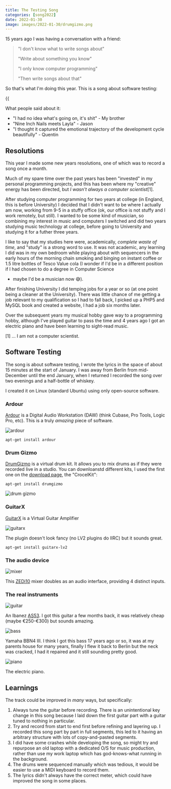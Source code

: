 ```yaml
--- 
title: The Testing Song
categories: [song2022]
date: 2022-01-30
image: images/2022-01-30/drumgizmo.png
---
```


15 years ago I was having a conversation with a friend:

> "I don't know what to write songs about"
>
> "Write about something you know"
>
> "I only know computer programming"
>
> "Then write songs about that"

So that's what I'm doing this year. This is a song about software testing:

{{<audio src="/audio/testing.mp3" caption="The Testing Song" >}}

What people said about it:

- "I had no idea what's going on, it's shit" - My brother
- "Nine Inch Nails meets Layla" - Jason
- "I thought it captured the emotional trajectory of the development cycle
  beautifully" - Quentin

Resolutions
-----------

This year I made some new years resolutions, one of which was to record a song
once a month.

Much of my spare time over the past years has been "invested" in my personal
programming projects, and this has been where my "creative" energy has been
directed, but _I wasn't always a computer scientist_[1].

After studying computer programming for two years at college (in England, this
is before University) I decided that I didn't want to be where I actually am
now, working from 9-5 in a stuffy office (ok, our office is not stuffy and I
work remotely, but still). I wanted to be some kind of musician, so combining
my interest in music and computers I switched and did two years studying music
technology at college, before going to University and studying it for a futher
three years.

I like to say that my studies here were, academically, _complete waste of
time_, and "study" is a strong word to use. It was not academic, any learning
I did was in my own bedroom while playing about with sequencers in the early
hours of the morning chain smoking and binging on instant coffee or 1.5 litre
bottles of Tesco Value cola (I wonder if I'd be in a different position if I
had chosen to do a degree in Computer Science
- maybe
I'd be a musician now 😅).

After finishing University I did temping jobs for a year or so (at one point
being a cleaner at the University). There was little chance of me getting a
job relevant to my qualification so I had to fall back, I picked up a PHP5 and
MySQL book and created a website, I had a job six months later.

Over the subsequent years my musical hobby gave way to a programming hobby,
although I've played guitar to pass the time and 4 years ago I got an electric
piano and have been learning to sight-read music.

[1] ... I am not a computer scientist.

Software Testing
----------------

The song is about software testing, I wrote the lyrics in the space of about
15 minutes at the start of January. I was away from Berlin from mid-December
until the end January, when I returned I recorded the song over two evenings
and a half-bottle of whiskey.

I created it on Linux (standard Ubuntu) using only open-source software.

### Ardour

[Ardour](https://ardour.org/) is a Digital Audio Workstation (DAW) (think Cubase,
  Pro Tools, Logic Pro, etc). This is a truly _amazing_ piece of software.

![ardour](/images/2022-01-30/ardour.png)

```
apt-get install ardour
```

### Drum Gizmo

[DrumGizmo](https://drumgizmo.org/wiki/doku.php) is a virtual drum kit. It
allows you to mix drums as if they were recorded live in a studio. You can
downloanstd different kits, I used the first one on the [download
page](https://drumgizmo.org/wiki/doku.php?id=kits), the
"CrocelKit":

```
apt-get install drumgizmo
```

![drum gizmo](/images/2022-01-30/drumgizmo.png)

### GuitarX

[GuitarX](https://guitarix.org) is a Virtual Guitar Amplifier 

![guitarx](/images/2022-01-30/guitarx.png)

The plugin doesn't look fancy (no LV2 plugins do IIRC) but it sounds great.

```
apt-get install guitarx-lv2
```

### The audio device

![mixer](/images/2022-01-30/mixed.jpg)

This [ZEDi10](https://www.allen-heath.com/ahproducts/zedi-10/) mixer doubles
as an audio interface, providing 4 distinct inputs.

### The real instruments

![guitar](/images/2022-01-30/guitar.jpg)

An Ibanez [AS53](https://www.ibanez.com/eu/products/detail/as53_5b_05.html).
I got this guitar a few months back, it was relatively cheap (maybe €250-€300) but sounds
amazing.

![bass](/images/2022-01-30/bass.jpg)

Yamaha BBN4 III. I think I got this bass 17 years ago or so, it was at my parents house for
many years, finally I flew it back to Berlin but the neck was cracked, I had
it repaired and it still sounding pretty good.

![piano](/images/2022-01-30/piano.jpg)

The electric piano.

Learnings
---------

The track could be improved in _many_ ways, but specifically:

1. Always tune the guitar before recording. There is an unintentional key change in this song
   because I laid down the first guitar part with a guitar tuned to nothing in
   particular.
2. Try and record from start to end first before refining and layering up. I
   recorded this song part by part in full segments, this led to it having an
   arbitrary structure with lots of copy-and-pasted segments.
3. I did have some crashes while developing the song, so might try and
   repurpose an old laptop with a dedicated O/S for music production, rather
   than use my work laptop which has god-knows-what running in the background.
4. The drums were sequenced manually which was tedious, it would be easier to
   use a MIDI keyboard to record them.
5. The lyrics didn't always have the correct meter, which could have improved
   the song in some places.
